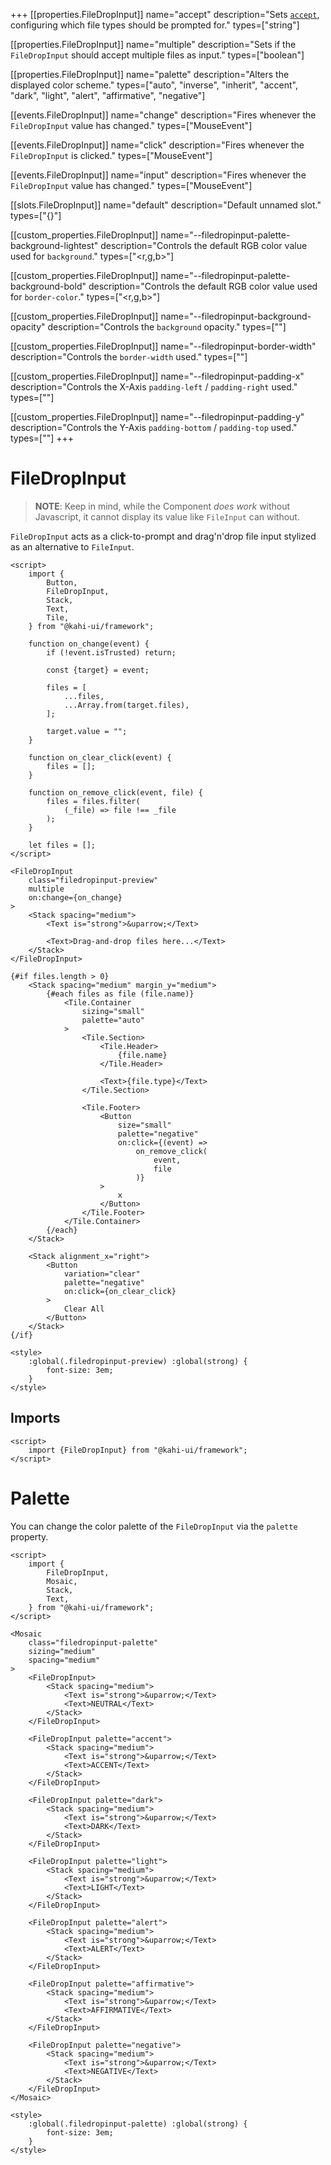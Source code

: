 +++
[[properties.FileDropInput]]
name="accept"
description="Sets [`accept`](https://developer.mozilla.org/en-US/docs/Web/HTML/Element/input/file#accept), configuring which file types should be prompted for."
types=["string"]

[[properties.FileDropInput]]
name="multiple"
description="Sets if the `FileDropInput` should accept multiple files as input."
types=["boolean"]

[[properties.FileDropInput]]
name="palette"
description="Alters the displayed color scheme."
types=["auto", "inverse", "inherit", "accent", "dark", "light", "alert", "affirmative", "negative"]

[[events.FileDropInput]]
name="change"
description="Fires whenever the `FileDropInput` value has changed."
types=["MouseEvent"]

[[events.FileDropInput]]
name="click"
description="Fires whenever the `FileDropInput` is clicked."
types=["MouseEvent"]

[[events.FileDropInput]]
name="input"
description="Fires whenever the `FileDropInput` value has changed."
types=["MouseEvent"]

[[slots.FileDropInput]]
name="default"
description="Default unnamed slot."
types=["{}"]

[[custom_properties.FileDropInput]]
name="--filedropinput-palette-background-lightest"
description="Controls the default RGB color value used for `background`."
types=["<r,g,b>"]

[[custom_properties.FileDropInput]]
name="--filedropinput-palette-background-bold"
description="Controls the default RGB color value used for `border-color`."
types=["<r,g,b>"]

[[custom_properties.FileDropInput]]
name="--filedropinput-background-opacity"
description="Controls the `background` opacity."
types=["<alpha-value>"]

[[custom_properties.FileDropInput]]
name="--filedropinput-border-width"
description="Controls the `border-width` used."
types=["<length>"]

[[custom_properties.FileDropInput]]
name="--filedropinput-padding-x"
description="Controls the X-Axis `padding-left` / `padding-right` used."
types=["<length>"]

[[custom_properties.FileDropInput]]
name="--filedropinput-padding-y"
description="Controls the Y-Axis `padding-bottom` / `padding-top` used."
types=["<length>"]
+++

# FileDropInput

> **NOTE**: Keep in mind, while the Component _does work_ without Javascript, it cannot display its value like `FileInput` can without.

`FileDropInput` acts as a click-to-prompt and drag'n'drop file input stylized as an alternative to `FileInput`.

```svelte repl FileDropInput Preview
<script>
    import {
        Button,
        FileDropInput,
        Stack,
        Text,
        Tile,
    } from "@kahi-ui/framework";

    function on_change(event) {
        if (!event.isTrusted) return;

        const {target} = event;

        files = [
            ...files,
            ...Array.from(target.files),
        ];

        target.value = "";
    }

    function on_clear_click(event) {
        files = [];
    }

    function on_remove_click(event, file) {
        files = files.filter(
            (_file) => file !== _file
        );
    }

    let files = [];
</script>

<FileDropInput
    class="filedropinput-preview"
    multiple
    on:change={on_change}
>
    <Stack spacing="medium">
        <Text is="strong">&uparrow;</Text>

        <Text>Drag-and-drop files here...</Text>
    </Stack>
</FileDropInput>

{#if files.length > 0}
    <Stack spacing="medium" margin_y="medium">
        {#each files as file (file.name)}
            <Tile.Container
                sizing="small"
                palette="auto"
            >
                <Tile.Section>
                    <Tile.Header>
                        {file.name}
                    </Tile.Header>

                    <Text>{file.type}</Text>
                </Tile.Section>

                <Tile.Footer>
                    <Button
                        size="small"
                        palette="negative"
                        on:click={(event) =>
                            on_remove_click(
                                event,
                                file
                            )}
                    >
                        x
                    </Button>
                </Tile.Footer>
            </Tile.Container>
        {/each}
    </Stack>

    <Stack alignment_x="right">
        <Button
            variation="clear"
            palette="negative"
            on:click={on_clear_click}
        >
            Clear All
        </Button>
    </Stack>
{/if}

<style>
    :global(.filedropinput-preview) :global(strong) {
        font-size: 3em;
    }
</style>
```

## Imports

```svelte default FileDropInput Imports
<script>
    import {FileDropInput} from "@kahi-ui/framework";
</script>
```

# Palette

You can change the color palette of the `FileDropInput` via the `palette` property.

```svelte repl FileDropInput Palette
<script>
    import {
        FileDropInput,
        Mosaic,
        Stack,
        Text,
    } from "@kahi-ui/framework";
</script>

<Mosaic
    class="filedropinput-palette"
    sizing="medium"
    spacing="medium"
>
    <FileDropInput>
        <Stack spacing="medium">
            <Text is="strong">&uparrow;</Text>
            <Text>NEUTRAL</Text>
        </Stack>
    </FileDropInput>

    <FileDropInput palette="accent">
        <Stack spacing="medium">
            <Text is="strong">&uparrow;</Text>
            <Text>ACCENT</Text>
        </Stack>
    </FileDropInput>

    <FileDropInput palette="dark">
        <Stack spacing="medium">
            <Text is="strong">&uparrow;</Text>
            <Text>DARK</Text>
        </Stack>
    </FileDropInput>

    <FileDropInput palette="light">
        <Stack spacing="medium">
            <Text is="strong">&uparrow;</Text>
            <Text>LIGHT</Text>
        </Stack>
    </FileDropInput>

    <FileDropInput palette="alert">
        <Stack spacing="medium">
            <Text is="strong">&uparrow;</Text>
            <Text>ALERT</Text>
        </Stack>
    </FileDropInput>

    <FileDropInput palette="affirmative">
        <Stack spacing="medium">
            <Text is="strong">&uparrow;</Text>
            <Text>AFFIRMATIVE</Text>
        </Stack>
    </FileDropInput>

    <FileDropInput palette="negative">
        <Stack spacing="medium">
            <Text is="strong">&uparrow;</Text>
            <Text>NEGATIVE</Text>
        </Stack>
    </FileDropInput>
</Mosaic>

<style>
    :global(.filedropinput-palette) :global(strong) {
        font-size: 3em;
    }
</style>
```
